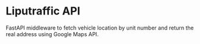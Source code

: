 # Liputraffic API

FastAPI middleware to fetch vehicle location by unit number and return the real address using Google Maps API.
